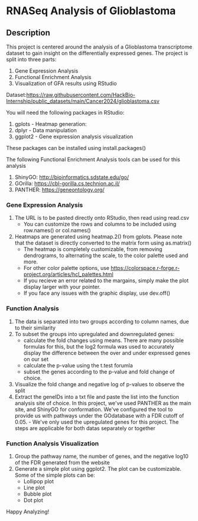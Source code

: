 # **RNASeq Analysis of Glioblastoma**
 
## **Description**
This project is centered around the analysis of a Glioblastoma transcriptome dataset to gain insight on the differentially expressed genes. The project is split into three parts:
1. Gene Expression Analysis
2. Functional Enrichment Analysis
3. Visualization of GFA results using RStudio

Dataset:https://raw.githubusercontent.com/HackBio-Internship/public_datasets/main/Cancer2024/glioblastoma.csv

You will need the following packages in RStudio:
1. gplots - Heatmap generation: 
2. dplyr - Data manipulation
3. ggplot2 - Gene expression analysis visualization

These packages can be installed using install.packages()

The following Functional Enrichment Analysis tools can be used for this analysis
1. ShinyGO: http://bioinformatics.sdstate.edu/go/
2. GOrilla: https://cbl-gorilla.cs.technion.ac.il/
3. PANTHER: https://geneontology.org/

### **Gene Expression Analysis**
1. The URL is to be pasted directly onto RStudio, then read using read.csv
     - You can customize the rows and columns to be included using row.names() or col.names()
2. Heatmaps are generated using heatmap.2() from gplots. Please note that the dataset is directly converted to the matrix form using as.matrix() 
     - The heatmap is completely customizable, from removing dendrograms, to alternating the scale, to the color palette used and more.
     - For other color palette options, use https://colorspace.r-forge.r-project.org/articles/hcl_palettes.html
     - If you recieve an error related to the margains, simply make the plot display larger with your pointer.
     - If you face any issues with the graphic display, use dev.off()

### **Function Analysis**
1. The data is separated into two groups according to column names, due to their similarity
2. To subset the groups into upregulated and downregulated genes:
     - calculate the fold changes using means. There are many possible formulas for this, but the log2 formula was used to accurately display the difference between the over and under expressed genes on our set
     - calculate the p-value using the t.test forumla
     - subset the genes according to the p-value and fold change of choice.
4. Visualize the fold change and negative log of p-values to observe the split
5. Extract the geneIDs into a txt file and paste the list into the function analysis site of choice. In this project, we've used PANTHER as the main site, and ShinyGO for conformation. We've configured the tool to provide us with pathways under the GOdatabase with a FDR cutoff of 0.05.
        - We've only used the upregulated genes for this project. The steps are applicable for both datas separately or together

### **Function Analysis Visualization**
1. Group the pathway name, the number of genes, and the negative log10 of the FDR generated from the website
2. Generate a simple plot using ggplot2. The plot can be customizable. Some of the simple plots can be:
     - Lollipop plot
     - Line plot
     - Bubble plot
     - Dot plot

Happy Analyzing!

